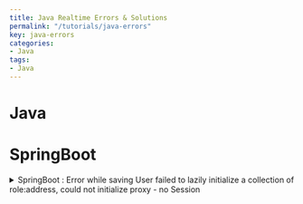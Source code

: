 ```yaml
---
title: Java Realtime Errors & Solutions
permalink: "/tutorials/java-errors"
key: java-errors
categories:
- Java
tags:
- Java
---
```



# Java






# SpringBoot


<details><summary>SpringBoot : Error while saving User failed to lazily initialize a collection of role:address, could not initialize proxy - no Session</summary>

I'm using an `@Async` annotation on a service layer method.

Everything works fine when I EAGERLY load @OneToMany collection fields, but when I try to access LAZY loaded element I found that Hibernate `SessionImplementor` object `session` is null. That obviously give me an exception:

```
org.hibernate.LazyInitializationException: failed to lazily initialize a collection of role:
....

```

Here is my collection field:

```
@OneToMany(mappedBy="abc", fetch=FetchType.LAZY, cascade=CascadeType.REMOVE)
@OrderBy(value="xsd asc")
@JsonIgnore
private Set<Item> items = new HashSet<Item>();

```

How can I bind hibernate session in order to LAZELY load my object inside `@Async` context?

**Solution**

had the same problem, spent few days trying to find a solution, finally got a solution. I would like to share the details I found for those who might have the same issue.

1st - Your `@Async`-annotated method should be declared in a separate bean rather than the `@Controller`- or `@RestController`-annotated bean.

2nd - You certainly need to declare the method `@Transactional` which is called from within `@Async` declared method. However, the very first method called from `@Async` method has to be defined `@Transactional`. I had the `@Transactional` method in second or third level in the method execution stack therefore the problem was not solved and I spent two days trying to figure out what was going on.

In normal circumstances (without `@Async`) a transaction gets propagated through the call hierarchy from one Spring component to the other.

When a `@Transactional` Spring `@Component` calls a method annotated with `@Async` this does not happen. The call to the asynchronous method is being scheduled and executed at a later time by a task executor and is thus handled as a 'fresh' call, i.e. without a transactional context. If the `@Async` method (or the component in which it is declared) is not `@Transactional` by itself Spring will not manage any needed transactions.

https://stackoverflow.com/questions/25083295/spring-async-null-hibernate-session-on-lazy-collection

</details>





